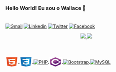 ### Hello World! Eu sou o Wallace 👋
#
[![Gmail](https://img.shields.io/badge/Gmail-D14836?style=for-the-badge&logo=gmail&logoColor=white)](mailto:wallacesaymon15@outlook.com)
[![Linkedin](https://img.shields.io/badge/LinkedIn-0077B5?style=for-the-badge&logo=linkedin&logoColor=white)](https://www.linkedin.com/in/wallaceslpessoa/)
[![Twitter](https://img.shields.io/badge/Twitter-1DA1F2?style=for-the-badge&logo=twitter&logoColor=white)](https://twitter.com/wallacesaymon15)
[![Facebook](https://img.shields.io/badge/Facebook-1877F2?style=for-the-badge&logo=facebook&logoColor=white)](https://web.facebook.com/people/Wallace-Saymon/100014141208178/)
<div align="center">
  <a href="https://github.com/devWallacePessoa">
  <img height="165em" src="https://github-readme-stats.vercel.app/api?username=devwallacepessoa&show_icons=true&theme=tokyonight&include_all_commits=true&count_private=true"/>
  <img height="165em" src="https://github-readme-stats.vercel.app/api/top-langs/?username=devwallacepessoa&layout=compact&langs_count=7&theme=tokyonight"/>
</div>
  
#
<div style="display: inline_block"><br>
  <img align="center" alt="HTML" height="30" width="40" src="https://raw.githubusercontent.com/devicons/devicon/master/icons/html5/html5-original.svg">
  <img align="center" alt="CSS" height="30" width="40" src="https://raw.githubusercontent.com/devicons/devicon/master/icons/css3/css3-original.svg">
  <img align="center" alt="PHP" height="30" width="40" src="https://cdn.jsdelivr.net/gh/devicons/devicon/icons/php/php-original.svg">
  <img align="center" alt="Csharp" height="30" width="40" src="https://raw.githubusercontent.com/devicons/devicon/master/icons/csharp/csharp-original.svg">
  <img align="center" alt="Bootstrap" height="30" width="40" src="https://cdn.jsdelivr.net/gh/devicons/devicon/icons/bootstrap/bootstrap-plain-wordmark.svg">
  <img align="center" alt="MySQL" height="30" width="40" src="https://cdn.jsdelivr.net/gh/devicons/devicon/icons/mysql/mysql-original-wordmark.svg">
</div>
